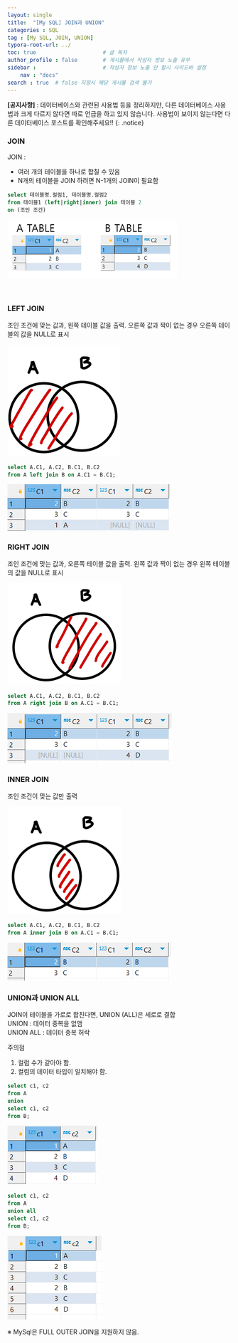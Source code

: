 ```yaml
---
layout: single
title:  "[My SQL] JOIN과 UNION"
categories : SQL
tag : [My SQL, JOIN, UNION]
typora-root-url: ../
toc: true                     # 글 목차
author_profile : false        # 게시물에서 작성자 정보 노출 유무
sidebar :                     # 작성자 정보 노출 안 할시 사이드바 설정
    nav : "docs"
search : true  # false 지정시 해당 게시물 검색 불가 
---
```

**[공지사항]** : 데이터베이스와 관련된 사용법 등을 정리하지만, 다른 데이터베이스 사용법과 크게 다르지 않다면 따로 언급을 하고 있지 않습니다. 사용법이 보이지 않는다면 다른 데이터베이스 포스트를 확인해주세요!!
{: .notice}

### JOIN

JOIN :    

- 여러 개의 테이블을 하나로 합칠 수 있음  
- N개의 테이블을 JOIN 하려면 N-1개의 JOIN이 필요함

```sql
select 테이블명.컬럼1, 테이블명.컬럼2 
from 테이블1 (left|right|inner) join 테이블 2
on (조인 조건)
```



![image-20240529123920204](/images/2024-05-29-JOIN/image-20240529123920204.png)

​                                                                                                                                                                                                      

### LEFT JOIN

조인 조건에 맞는 값과, 왼쪽 테이블 값을 출력. 오른쪽 값과 짝이 없는 경우 오른쪽 테이블의 값을 NULL로 표시

<img src="/images/2024-05-29-JOIN/image-20240529124155268.png" alt="image-20240529124155268" style="zoom:25%;" />

```sql
select A.C1, A.C2, B.C1, B.C2
from A left join B on A.C1 = B.C1;
```

![image-20240529124428854](/images/2024-05-29-JOIN/image-20240529124428854.png)



### RIGHT JOIN

조인 조건에 맞는 값과, 오른쪽 테이블 값을 출력. 왼쪽 값과 짝이 없는 경우 왼쪽 테이블의 값을 NULL로 표시

<img src="/images/2024-05-29-JOIN/image-20240529130702074.png" alt="image-20240529130702074" style="zoom:25%;" />

```sql
select A.C1, A.C2, B.C1, B.C2
from A right join B on A.C1 = B.C1;
```

![image-20240529130748823](/images/2024-05-29-JOIN/image-20240529130748823.png)



### INNER JOIN

조인 조건이 맞는 값만 출력

<img src="/images/2024-05-29-JOIN/image-20240529130915674.png" alt="image-20240529130915674" style="zoom:25%;" />

```sql
select A.C1, A.C2, B.C1, B.C2
from A inner join B on A.C1 = B.C1;
```

![image-20240529130934776](/images/2024-05-29-JOIN/image-20240529130934776.png)



### UNION과 UNION ALL

JOIN이 테이블을 가로로 합친다면, UNION (ALL)은 세로로 결합  
UNION : 데이터 중복을 없앰  
UNION ALL : 데이터 중복 허락  

주의점

1. 컬럼 수가 같아야 함.
2. 컬럼의 데이터 타입이 일치해야 함.

```sql
select c1, c2
from A
union
select c1, c2
from B;
```

![image-20240529131955615](/images/2024-05-29-JOIN/image-20240529131955615.png)

``` sql
select c1, c2
from A
union all
select c1, c2
from B;
```

![image-20240529132021189](/images/2024-05-29-JOIN/image-20240529132021189.png)





※ MySql은 FULL OUTER JOIN을 지원하지 않음.
